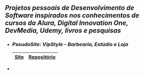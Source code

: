 ## ***Projetos pessoais de Desenvolvimento de Software inspirados nos conhecimentos de cursos da Alura, Digital Innovation One, DevMedia, Udemy, livros e pesquisas***

 - ### ***PseudoSite: VipStyle - Barbearia, Estúdio e Loja***
   | <a href="https://loukasloukanos.github.io/VipStyle/index.html">Site</a> | <a href="https://github.com/LoukasLoukanos/VipStyle">Repositório</a> |
   | :-: | :-: |
 - 